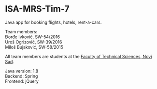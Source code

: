 # ISA-MRS-Tim-7  

Java app for booking flights, hotels, rent-a-cars.  

Team members:  
Đorđe Ivković, SW-54/2016  
Uroš Ogrizović, SW-39/2016  
Miloš Bujaković, SW-58/2015  

All team members are students at the [Faculty of Technical Sciences, Novi Sad](http://www.ftn.uns.ac.rs/n1386094394/faculty-of-technical-sciences).

Java version: 1.8  
Backend: Spring  
Frontend: jQuery
